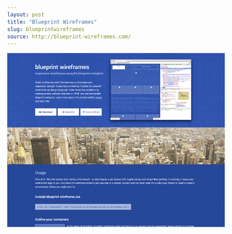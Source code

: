 ```yaml
---
layout: post
title: "Blueprint Wireframes"
slug: blueprintwireframes
source: http://blueprint-wireframes.com/
---
```


<img src="/screenshots/blueprintwireframes.png">
